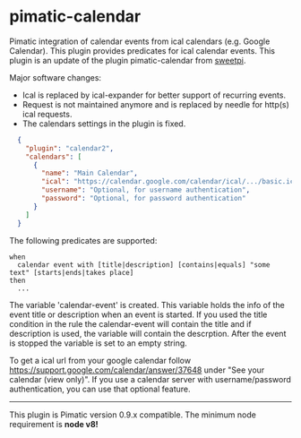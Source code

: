pimatic-calendar
================

Pimatic integration of calendar events from ical calendars (e.g. Google Calendar). This plugin provides predicates for ical calendar events.
This plugin is an update of the plugin pimatic-calendar from [sweetpi](https://github.com/pimatic/pimatic-calendar).

Major software changes:
- Ical is replaced by ical-expander for better support of recurring events.
- Request is not maintained anymore and is replaced by needle for http(s) ical requests.
- The calendars settings in the plugin is fixed.


```json
  {
    "plugin": "calendar2",
    "calendars": [
      {
        "name": "Main Calendar",
        "ical": "https://calendar.google.com/calendar/ical/.../basic.ics",
        "username": "Optional, for username authentication",
        "password": "Optional, for password authentication"
      }
    ]
  }
```

The following predicates are supported:
```
when
  calendar event with [title|description] [contains|equals] "some text" [starts|ends|takes place]
then
  ...
```

The variable 'calendar-event' is created. This variable holds the info of the event title or description when an event is started. If you used the title condition in the rule the calendar-event will contain the title and if description is used, the variable will contain the descrption.
After the event is stopped the variable is set to an empty string.

To get a ical url from your google calendar follow https://support.google.com/calendar/answer/37648 under "See your calendar (view only)". If you use a calendar server with username/password authentication, you can use that optional feature.


----
This plugin is Pimatic version 0.9.x compatible. The minimum node requirement is **node v8!**
